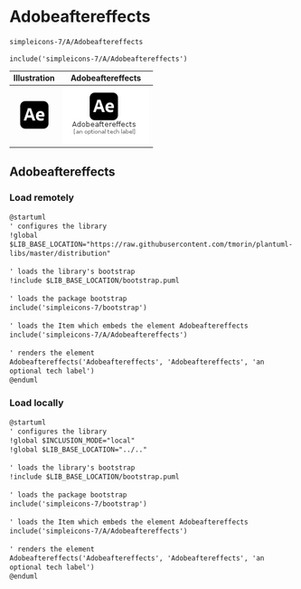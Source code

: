 # Adobeaftereffects


```text
simpleicons-7/A/Adobeaftereffects
```

```text
include('simpleicons-7/A/Adobeaftereffects')
```



| Illustration | Adobeaftereffects |
| :---: | :---: |
| ![illustration for Illustration](../../simpleicons-7/A/Adobeaftereffects.png) | ![illustration for Adobeaftereffects](../../simpleicons-7/A/Adobeaftereffects.Local.png) |




## Adobeaftereffects

### Load remotely
```plantuml
@startuml
' configures the library
!global $LIB_BASE_LOCATION="https://raw.githubusercontent.com/tmorin/plantuml-libs/master/distribution"

' loads the library's bootstrap
!include $LIB_BASE_LOCATION/bootstrap.puml

' loads the package bootstrap
include('simpleicons-7/bootstrap')

' loads the Item which embeds the element Adobeaftereffects
include('simpleicons-7/A/Adobeaftereffects')

' renders the element
Adobeaftereffects('Adobeaftereffects', 'Adobeaftereffects', 'an optional tech label')
@enduml
```

### Load locally
```plantuml
@startuml
' configures the library
!global $INCLUSION_MODE="local"
!global $LIB_BASE_LOCATION="../.."

' loads the library's bootstrap
!include $LIB_BASE_LOCATION/bootstrap.puml

' loads the package bootstrap
include('simpleicons-7/bootstrap')

' loads the Item which embeds the element Adobeaftereffects
include('simpleicons-7/A/Adobeaftereffects')

' renders the element
Adobeaftereffects('Adobeaftereffects', 'Adobeaftereffects', 'an optional tech label')
@enduml
```

